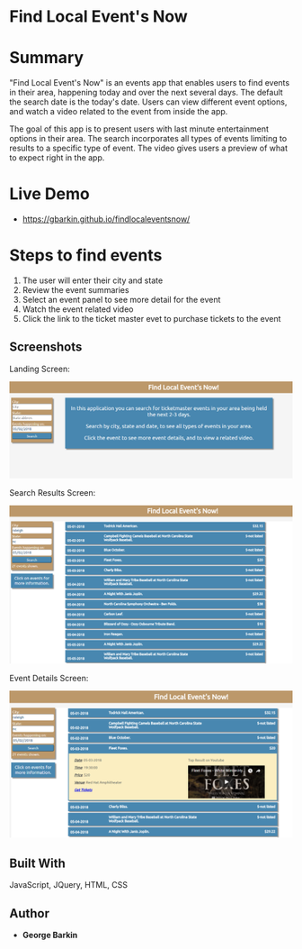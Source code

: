 # Find Local Event's Now

# Summary

"Find Local Event's Now" is an events app that enables users to find events in their area, happening today and over the next several days.  The default the search date is the today's date.  Users can view different event options, and watch a video related to the event from inside the app.  

The goal of this app is to present users with last minute entertainment options in their area.  The search incorporates all types of events limiting to results to a specific type of event.  The video gives users a preview of what to expect right in the app.



# Live Demo

- https://gbarkin.github.io/findlocaleventsnow/

# Steps to find events

1.	The user will enter their city and state
2.	Review the event summaries
3.	Select an event panel to see more detail for the event
4.	Watch the event related video
5.	Click the link to the ticket master evet to purchase tickets to the event

## Screenshots
Landing Screen:

![Landing Screen](screenshots/landing_screen.PNG)

Search Results Screen:

![Results Screen](screenshots/results_screen.PNG)

Event Details Screen:

![Results Screen](screenshots/results_content_screen.PNG)

## Built With

JavaScript, JQuery, HTML, CSS


## Author

* **George Barkin**
